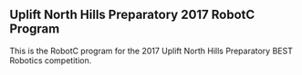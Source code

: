 ## Uplift North Hills Preparatory 2017 RobotC Program
This is the RobotC program for the 2017 Uplift North Hills Preparatory BEST Robotics competition. 
